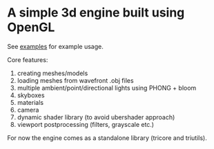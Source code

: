 # A simple 3d engine built using OpenGL
See [examples](examples) for example usage.

Core features: 
1. creating meshes/models
2. loading meshes from wavefront .obj files
3. multiple ambient/point/directional lights using PHONG + bloom
4. skyboxes
5. materials
6. camera
7. dynamic shader library (to avoid ubershader approach)
8. viewport postprocessing (filters, grayscale etc.)

For now the engine comes as a standalone library (tricore and triutils). 
